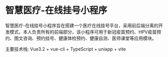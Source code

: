 # 智慧医疗-在线挂号小程序

智慧医疗-在线挂号小程序旨在搭建一个医疗在线挂号平台，采用前后端分离的开发模式，本人负责所有的前端部分，该小程序可用于新冠疫苗预约、HPV疫苗预约、图文咨询、预约挂号、健康体检预约、健康自测、医师课堂等应用模块。

主要技术栈: Vue3.2 + vue-cli + TypeScript + uniapp + vite



